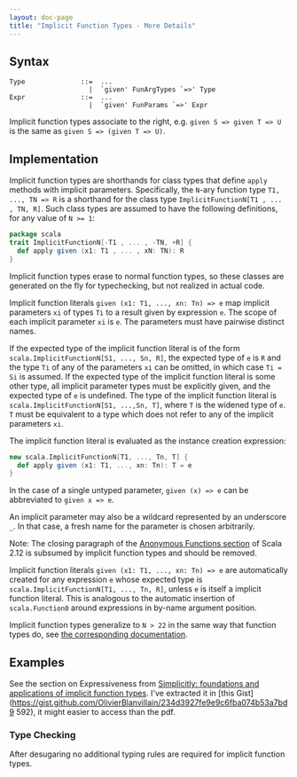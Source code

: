 ```yaml
---
layout: doc-page
title: "Implicit Function Types - More Details"
---
```


## Syntax

    Type              ::=  ...
                        |  `given' FunArgTypes `=>' Type
    Expr              ::=  ...
                        |  `given' FunParams `=>' Expr

Implicit function types associate to the right, e.g.
`given S => given T => U` is the same as `given S => (given T => U)`.

## Implementation

Implicit function types are shorthands for class types that define `apply`
methods with implicit parameters. Specifically, the `N`-ary function type
`T1, ..., TN => R` is a shorthand for the class type
`ImplicitFunctionN[T1 , ... , TN, R]`. Such class types are assumed to have the following definitions, for any value of `N >= 1`:
```scala
package scala
trait ImplicitFunctionN[-T1 , ... , -TN, +R] {
  def apply given (x1: T1 , ... , xN: TN): R
}
```
Implicit function types erase to normal function types, so these classes are
generated on the fly for typechecking, but not realized in actual code.

Implicit function literals `given (x1: T1, ..., xn: Tn) => e` map
implicit parameters `xi` of types `Ti` to a result given by expression `e`.
The scope of each implicit parameter `xi` is `e`. The parameters must have pairwise distinct names.

If the expected type of the implicit function literal is of the form
`scala.ImplicitFunctionN[S1, ..., Sn, R]`, the expected type of `e` is `R` and
the type `Ti` of any of the parameters `xi` can be omitted, in which case `Ti
= Si` is assumed. If the expected type of the implicit function literal is
some other type, all implicit parameter types must be explicitly given, and the expected type of `e` is undefined. The type of the implicit function literal is `scala.ImplicitFunctionN[S1, ...,Sn, T]`, where `T` is the widened
type of `e`. `T` must be equivalent to a type which does not refer to any of
the implicit parameters `xi`.

The implicit function literal is evaluated as the instance creation
expression:
```scala
new scala.ImplicitFunctionN[T1, ..., Tn, T] {
  def apply given (x1: T1, ..., xn: Tn): T = e
}
```
In the case of a single untyped parameter, `given (x) => e` can be
abbreviated to `given x => e`.

An implicit parameter may also be a wildcard represented by an underscore `_`. In
that case, a fresh name for the parameter is chosen arbitrarily.

Note: The closing paragraph of the
[Anonymous Functions section](https://www.scala-lang.org/files/archive/spec/2.12/06-expressions.html#anonymous-functions)
of Scala 2.12 is subsumed by implicit function types and should be removed.

Implicit function literals `given (x1: T1, ..., xn: Tn) => e` are
automatically created for any expression `e` whose expected type is
`scala.ImplicitFunctionN[T1, ..., Tn, R]`, unless `e` is
itself a implicit function literal. This is analogous to the automatic
insertion of `scala.Function0` around expressions in by-name argument position.

Implicit function types generalize to `N > 22` in the same way that function types do, see [the corresponding
documentation](https://dotty.epfl.ch/docs/reference/dropped-features/limit22.html).

## Examples

See the section on Expressiveness from [Simplicitly: foundations and
applications of implicit function
types](https://dl.acm.org/citation.cfm?id=3158130). I've extracted it in [this
Gist](https://gist.github.com/OlivierBlanvillain/234d3927fe9e9c6fba074b53a7bd9
592), it might easier to access than the pdf.

### Type Checking

After desugaring no additional typing rules are required for implicit function types.
